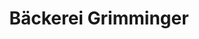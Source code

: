 ---
title: "Bäckerei Grimminger"
url: /mannheim/baeckerei-grimminger-geraer-ring/
shop: Bäckerei
---